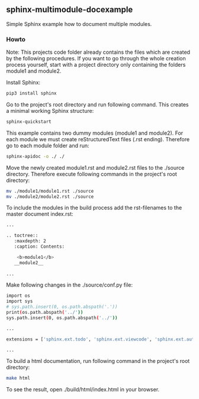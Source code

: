 ## sphinx-multimodule-docexample
Simple Sphinx example how to document multiple modules.

### Howto

Note: This projects code folder already contains the files which are created by the following procedures. If you want to go through the whole creation process yourself, start with a project directory only containing the folders module1 and module2.

Install Sphinx:

```bash
pip3 install sphinx
```

Go to the project's root directory and run following command. This creates a minimal working Sphinx structure: 

```bash
sphinx-quickstart
```

This example contains two dummy modules (module1 and module2). For each module we must create reStructuredText files (.rst ending). Therefore go to each module folder and run:

```bash
sphinx-apidoc -o ./ ./
```

Move the newly created module1.rst and module2.rst files to the ./source directory. Therefore execute following commands in the project's root directory:

```bash
mv ./module1/module1.rst ./source
mv ./module2/module2.rst ./source
```

To include the modules in the build process add the rst-filenames to the master document index.rst:

```bash
...

.. toctree::
   :maxdepth: 2
   :caption: Contents:

    <b>module1</b>
   __module2__
   
...
```

Make following changes in the ./source/conf.py file:

```bash
import os
import sys
# sys.path.insert(0, os.path.abspath('.'))
print(os.path.abspath('../'))
sys.path.insert(0, os.path.abspath('../'))

...

extensions = ['sphinx.ext.todo', 'sphinx.ext.viewcode', 'sphinx.ext.autodoc']

...
```

To build a html documentation, run following command in the project's root directory:
```bash
make html
```

To see the result, open ./build/html/index.html in your browser.
